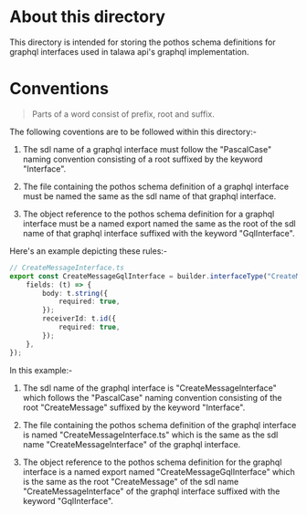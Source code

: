 # About this directory

This directory is intended for storing the pothos schema definitions for graphql interfaces used in talawa api's graphql implementation.

# Conventions

> Parts of a word consist of prefix, root and suffix.

The following coventions are to be followed within this directory:-

1. The sdl name of a graphql interface must follow the "PascalCase" naming convention consisting of a root suffixed by the keyword "Interface".

2. The file containing the pothos schema definition of a graphql interface must be named the same as the sdl name of that graphql interface.

3. The object reference to the pothos schema definition for a graphql interface must be a named export named the same as the root of the sdl name of that graphql interface suffixed with the keyword "GqlInterface".

Here's an example depicting these rules:-

```typescript
// CreateMessageInterface.ts
export const CreateMessageGqlInterface = builder.interfaceType("CreateMessageInterface", {
	fields: (t) => {
		body: t.string({
			required: true,
		});
		receiverId: t.id({
			required: true,
		});
	},
});
```
In this example:-

1. The sdl name of the graphql interface is "CreateMessageInterface" which follows the "PascalCase" naming convention consisting of the root "CreateMessage" suffixed by the keyword "Interface".

2. The file containing the pothos schema definition of the graphql interface is named "CreateMessageInterface.ts" which is the same as the sdl name "CreateMessageInterface" of the graphql interface.

3. The object reference to the pothos schema definition for the graphql interface is a named export named "CreateMessageGqlInterface" which is the same as the root "CreateMessage" of the sdl name "CreateMessageInterface" of the graphql interface suffixed with the keyword "GqlInterface".
